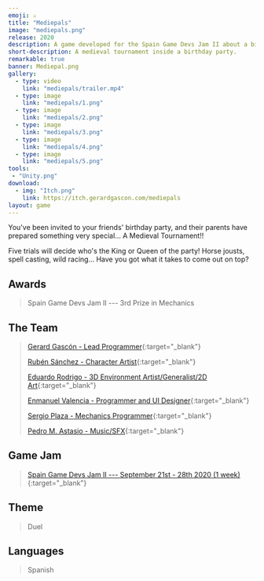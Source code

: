 ```yaml
---
emoji: ⚔️
title: "Mediepals"
image: "mediepals.png"
release: 2020
description: A game developed for the Spain Game Devs Jam II about a birthday party with a "medieval" tournament inside it.
short-description: A medieval tournament inside a birthday party.
remarkable: true
banner: Mediepal.png
gallery:
  - type: video
    link: "mediepals/trailer.mp4"
  - type: image
    link: "mediepals/1.png"
  - type: image
    link: "mediepals/2.png"
  - type: image
    link: "mediepals/3.png"
  - type: image
    link: "mediepals/4.png"
  - type: image
    link: "mediepals/5.png"
tools:
 - "Unity.png"
download:
  - img: "Itch.png"
    link: https://itch.gerardgascon.com/mediepals
layout: game
---
```


You've been invited to your friends' birthday party, and their parents have prepared something very special... A Medieval Tournament!!

Five trials will decide who's the King or Queen of the party! Horse jousts, spell casting, wild racing... Have you got what it takes to come out on top?

## Awards

> Spain Game Devs Jam II --- 3rd Prize in Mechanics

## The Team

> [Gerard Gascón - Lead Programmer](https://twitter.com/G_of_Geri/){:target="_blank"}
>
> [Rubén Sánchez - Character Artist](https://www.artstation.com/rubens_3d_spain/){:target="_blank"}
>
> [Eduardo Rodrigo - 3D Environment Artist/Generalist/2D Art](https://www.artstation.com/eddhaur/){:target="_blank"}
>
> [Enmanuel Valencia - Programmer and UI Designer](https://twitter.com/asdenmanuel/){:target="_blank"}
>
> [Sergio Plaza - Mechanics Programmer](https://twitter.com/heyImsergio__/){:target="_blank"}
>
> [Pedro M. Astasio - Music/SFX](https://twitter.com/Pedro_Astasio/){:target="_blank"}

## Game Jam

> [Spain Game Devs Jam II --- September 21st - 28th 2020 (1 week)](https://itch.io/jam/spain-game-devs-jam-ii/){:target="_blank"}

## Theme

> Duel

## Languages

> Spanish
